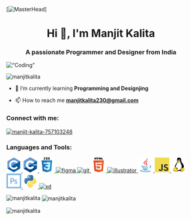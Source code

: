 [![MasterHead](https://futureskillsprime.in/themes/custom/nasscom/images/home/digital-oppurtunity-banner.jpg)]
<h1 align="center">Hi 👋, I'm Manjit Kalita</h1>
<h3 align="center">A passionate Programmer and Designer from India</h3>
<img align=“right” alt=“Coding” width=“400” src=“https://media0.giphy.com/media/u2pmTWUi0MXjyrMaVj/200w.gif?cid=82a1493bc9y54awfbu3cnpcm01gfggb60ubdhgi3kdd04j00&rid=200w.gif&ct=g>
<p align="left"> <img src="https://komarev.com/ghpvc/?username=manjitkalita&label=Profile%20views&color=0e75b6&style=flat" alt="manjitkalita" /> </p>

- 🌱 I’m currently learning **Programming and Designjing**

- 📫 How to reach me **manjitkalita230@gmail.com**

<h3 align="left">Connect with me:</h3>
<p align="left">
<a href="https://linkedin.com/in/manjit-kalita-757103248" target="blank"><img align="center" src="https://raw.githubusercontent.com/rahuldkjain/github-profile-readme-generator/master/src/images/icons/Social/linked-in-alt.svg" alt="manjit-kalita-757103248" height="30" width="40" /></a>
</p>

<h3 align="left">Languages and Tools:</h3>
<p align="left"> <a href="https://www.cprogramming.com/" target="_blank" rel="noreferrer"> <img src="https://raw.githubusercontent.com/devicons/devicon/master/icons/c/c-original.svg" alt="c" width="40" height="40"/> </a> <a href="https://www.w3schools.com/cpp/" target="_blank" rel="noreferrer"> <img src="https://raw.githubusercontent.com/devicons/devicon/master/icons/cplusplus/cplusplus-original.svg" alt="cplusplus" width="40" height="40"/> </a> <a href="https://www.w3schools.com/css/" target="_blank" rel="noreferrer"> <img src="https://raw.githubusercontent.com/devicons/devicon/master/icons/css3/css3-original-wordmark.svg" alt="css3" width="40" height="40"/> </a> <a href="https://www.figma.com/" target="_blank" rel="noreferrer"> <img src="https://www.vectorlogo.zone/logos/figma/figma-icon.svg" alt="figma" width="40" height="40"/> </a> <a href="https://git-scm.com/" target="_blank" rel="noreferrer"> <img src="https://www.vectorlogo.zone/logos/git-scm/git-scm-icon.svg" alt="git" width="40" height="40"/> </a> <a href="https://www.w3.org/html/" target="_blank" rel="noreferrer"> <img src="https://raw.githubusercontent.com/devicons/devicon/master/icons/html5/html5-original-wordmark.svg" alt="html5" width="40" height="40"/> </a> <a href="https://www.adobe.com/in/products/illustrator.html" target="_blank" rel="noreferrer"> <img src="https://www.vectorlogo.zone/logos/adobe_illustrator/adobe_illustrator-icon.svg" alt="illustrator" width="40" height="40"/> </a> <a href="https://www.java.com" target="_blank" rel="noreferrer"> <img src="https://raw.githubusercontent.com/devicons/devicon/master/icons/java/java-original.svg" alt="java" width="40" height="40"/> </a> <a href="https://developer.mozilla.org/en-US/docs/Web/JavaScript" target="_blank" rel="noreferrer"> <img src="https://raw.githubusercontent.com/devicons/devicon/master/icons/javascript/javascript-original.svg" alt="javascript" width="40" height="40"/> </a> <a href="https://www.linux.org/" target="_blank" rel="noreferrer"> <img src="https://raw.githubusercontent.com/devicons/devicon/master/icons/linux/linux-original.svg" alt="linux" width="40" height="40"/> </a> <a href="https://www.photoshop.com/en" target="_blank" rel="noreferrer"> <img src="https://raw.githubusercontent.com/devicons/devicon/master/icons/photoshop/photoshop-line.svg" alt="photoshop" width="40" height="40"/> </a> <a href="https://www.python.org" target="_blank" rel="noreferrer"> <img src="https://raw.githubusercontent.com/devicons/devicon/master/icons/python/python-original.svg" alt="python" width="40" height="40"/> </a> <a href="https://www.adobe.com/products/xd.html" target="_blank" rel="noreferrer"> <img src="https://cdn.worldvectorlogo.com/logos/adobe-xd.svg" alt="xd" width="40" height="40"/> </a> </p>

<p><img align="left" src="https://github-readme-stats.vercel.app/api/top-langs?username=manjitkalita&show_icons=true&locale=en&layout=compact" alt="manjitkalita" /></p>

<p>&nbsp;<img align="center" src="https://github-readme-stats.vercel.app/api?username=manjitkalita&show_icons=true&locale=en" alt="manjitkalita" /></p>

<p><img align="center" src="https://github-readme-streak-stats.herokuapp.com/?user=manjitkalita&" alt="manjitkalita" /></p>
